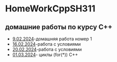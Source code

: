 # HomeWorkCppSH311
## домашние работы по курсу C++
- [9.02.2024](9.02.2024)-домашняя работа номер 1
- [16.02.2024](16.02.2024)-работа с условиями
- [20.02.2024](20.02.2024)-работа с условиями
- [01.03.2024](01.03.2024)- циклы (for(*)) С++
